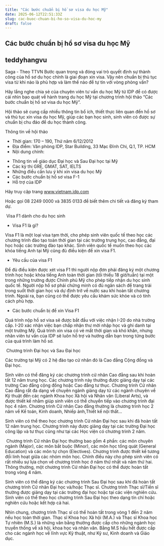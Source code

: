 ```yaml
---
title: "Các bước chuẩn bị hồ sơ visa du học Mỹ"
date: 2025-06-12T22:51:33Z
slug: cac-buoc-chuan-bi-ho-so-visa-du-hoc-my
draft: false
---
```


## Các bước chuẩn bị hồ sơ visa du học Mỹ

## teddyhangvu

Saga - Theo TTVN
Bước quan trọng và đóng vai trò quyết định sự thành công của hồ sơ du học chính là giai đoạn xin visa. Vậy nên chuẩn bị thủ tục visa từ khi nào là phù hợp và làm thế nào để tự tin với vòng phỏng vấn?

Hãy lắng nghe chia sẻ của chuyên viên tư vấn du học Mỹ từ IDP để có được cái nhìn bao quát về hành trang du học Mỹ tại chương trình hội thảo “Các bước chuẩn bị hồ sơ visa du học Mỹ”.

Hội thảo sẽ cung cấp nhiều thông tin bổ ích, thiết thực liên quan đến hồ sơ và thủ tục xin visa du học Mỹ, giúp các bạn học sinh, sinh viên có được sự chuẩn bị chu đáo để du học thành công.
 
Thông tin về hội thảo

+ Thời gian: 170 – 190, Thứ năm 6/12/2012
+ Địa điểm: Văn phòng IDP, Star Building, 33 Mạc Đĩnh Chi, Q.1, TP. HCM
+ Nội dung chính:
- Thông tin về giáo dục Đại học và Sau Đại học tại Mỹ
- Các kỳ thi GRE, GMAT, SAT, IELTS
- Những điều cần lưu ý khi xin visa du học Mỹ
- Các bước chuẩn bị hồ sơ visa F-1
- Hỗ trợ của IDP
 
Hãy truy cập trang www.vietnam.idp.com
 
Hoặc gọi 08 2249 0000 và 3835 0133 để biết thêm chi tiết và đăng ký tham dự.

​ ​Visa F1 dành cho du học sinh
 
+ Visa F1 là gì?
 
Visa F1 là một loại visa tạm thời, cho phép sinh viên quốc tế theo học các chương trình đào tạo toàn thời gian tại các trường trung học, cao đẳng, đại học hoặc các trường đào tạo khác. Sinh viên quốc tế muốn theo học các khóa tiếng Anh tại Mỹ cũng đủ điều kiện để xin visa F1.

+ Yêu cầu của visa F1

Để đủ điều kiện được xét visa F1 thì người nộp đơn phải đăng ký một chương trình học hoặc khóa tiếng Anh toàn thời gian (tối thiểu 18 giờ/tuần) tại một trong những trường được Chính phủ Mỹ cho phép tiếp nhận du học sinh quốc tế. Người nộp hồ sơ phải chứng minh có đủ ngân sách để trang trải trong suốt thời gian học và dự định trở về nước sau khi hoàn tất chương trình. Ngoài ra, bạn cũng có thể được yêu cầu khám sức khỏe và có tính cách phù hợp.

+ Các bước chuẩn bị để xin Visa F1

Quá trình nộp hồ sơ visa sẽ được bắt đầu với việc nhận I-20 do nhà trường cấp. I-20 xác nhận việc bạn chấp nhận thư mời nhập học và ghi danh tại một trường Mỹ. Quá trình xin visa có vẻ mất thời gian và khó khăn, nhưng nhân viên tư vấn của IDP sẽ luôn hỗ trợ và hướng dẫn bạn trong từng bước của quá trình làm hồ sơ.
 
​ 
Chương trình Đại học và Sau Đại học
 
Các trường tại Mỹ có 2 hệ đào tạo cử nhân đó là Cao đẳng Cộng đồng và Đại học.
 
Sinh viên có thể đăng ký các chương trình cử nhân Cao đẳng sau khi hoàn tất 12 năm trung học. Các chương trình này thường được giảng dạy tại các trường Cao đẳng cộng đồng hoặc Cao đẳng tư thục. Chương trình Cử nhân Cao đẳng rất đa dạng về chuyên ngành giảng dạy từ các ngành chuyên về Kỹ thuật đến các ngành Khoa học Xã hội và Nhân văn (Liberal Arts), và được thiết kế nhằm giúp sinh viên có thể chuyển tiếp vào chương trình đại học 4 năm.
Chương trình Cử nhân Cao đẳng thường là chương trình học 2 năm về Kế toán, Kinh doanh, Nhiếp ảnh,Thiết kế nội thất...

Sinh viên có thể theo học chương trình Cử nhân Đại học sau khi đã hoàn tất 12 năm trung học. Chương trình này được giảng dạy tại các trường Đại học công lập và tư thục cũng như tại các Học viện có chương trình 2 năm.
 
​
Chương trình Cử nhân Đại học thường bao gồm 4 phần: các môn chuyên ngành (Major), các môn bắt buộc (Minor), các môn học tổng quát (General Education) và các môn tự chọn (Electives). Chương trình được thiết kế tương đối linh hoạt giữa các nhóm môn học. Chính điều này cho phép sinh viên có rất nhiều sự lựa chọn về chương trình học ở năm thứ nhất và năm thứ hai. Thông thường, một chương trình Cử nhân Đại học có thể được hoàn tất trong vòng 4 năm.

Sinh viên có thể đăng ký các chương trình Sau Đại học sau khi đã hoàn tất chương trình Cử nhân Đại học và/hoặc Thạc sĩ. Chương trình Thạc sĩ/Tiến sĩ thường được giảng dạy tại các trường đại học hoặc tại các viện nghiên cứu.
Sinh viên có thể theo học chương trình Sau Đại học theo dạng tín chỉ hoặc nghiên cứu hoặc kết hợp cả hai.
 
Nhìn chung, chương trình Thạc sĩ có thể hoàn tất trong vòng 1 đến 2 năm nếu học toàn thời gian. Thạc sĩ Khoa học Xã hội (M.A.) và Thạc sĩ Khoa học Tự nhiên (M.S.) là những văn bằng thường được cấp cho những ngành học truyền thống về xã hội, khoa học và nhân văn. Bằng M.S hầu hết được cấp cho các ngành học về lĩnh vực Kỹ thuật, như Kỹ sư, Kinh doanh và Giáo dục.